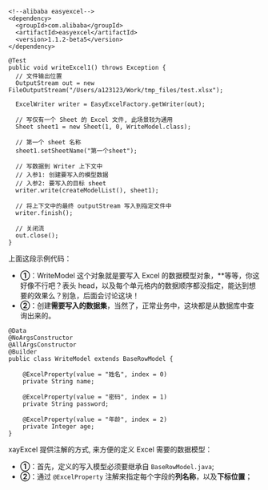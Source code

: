 

```
<!--alibaba easyexcel-->
<dependency>
  <groupId>com.alibaba</groupId>
  <artifactId>easyexcel</artifactId>
  <version>1.1.2-beta5</version>
</dependency>
```

```
@Test
public void writeExcel1() throws Exception {
  // 文件输出位置
  OutputStream out = new FileOutputStream("/Users/a123123/Work/tmp_files/test.xlsx");

  ExcelWriter writer = EasyExcelFactory.getWriter(out);

  // 写仅有一个 Sheet 的 Excel 文件, 此场景较为通用
  Sheet sheet1 = new Sheet(1, 0, WriteModel.class);

  // 第一个 sheet 名称
  sheet1.setSheetName("第一个sheet");

  // 写数据到 Writer 上下文中
  // 入参1: 创建要写入的模型数据
  // 入参2: 要写入的目标 sheet
  writer.write(createModelList(), sheet1);

  // 将上下文中的最终 outputStream 写入到指定文件中
  writer.finish();

  // 关闭流
  out.close();
}
```



上面这段示例代码：

- **①**：WriteModel 这个对象就是要写入 Excel 的数据模型对象，**等等，你这好像不行吧？表头 head，以及每个单元格内的数据顺序都没指定，能达到想要的效果么？别急，后面会讨论这块！
- **②**：创建**需要写入的数据集**，当然了，正常业务中，这块都是从数据库中查询出来的。



```
@Data
@NoArgsConstructor
@AllArgsConstructor
@Builder
public class WriteModel extends BaseRowModel {

    @ExcelProperty(value = "姓名", index = 0)
    private String name;

    @ExcelProperty(value = "密码", index = 1)
    private String password;

    @ExcelProperty(value = "年龄", index = 2)
    private Integer age;
}
```

xayExcel 提供注解的方式, 来方便的定义 Excel 需要的数据模型：

- **①**：首先，定义的写入模型必须要继承自 `BaseRowModel.java`;
- **②**：通过 `@ExcelProperty` 注解来指定每个字段的**列名称**，以及**下标位置**；



















